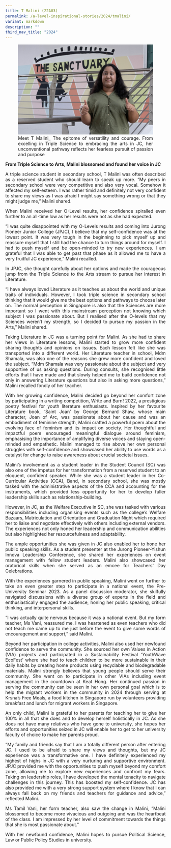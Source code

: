 ```yaml
---
title: T Malini (22A03)
permalink: /a-level-inspirational-stories/2024/tmalini/
variant: markdown
description: ""
third_nav_title: "2024"
---
```

<div align="justify">

<figure>
<img src="/images/Accomplishment/2024%20Inspiring/tmalini.jpg">
<figcaption>Meet T Malini_ The epitome of versatility and courage. From excelling in Triple Science to embracing the arts in JC, her unconventional pathway reflects her fearless pursuit of passion and purpose</figcaption></figure>

<b>From Triple Science to Arts, Malini blossomed and found her voice in JC</b>

<p>A triple science student in secondary school, T Malini was often described as a reserved student who should learn to speak up more. “My peers in secondary school were very competitive and also very vocal. Somehow it affected my self-esteem. I was rather timid and definitely not very confident to share my views as I was afraid I might say something wrong or that they might judge me,” Malini shared. </p>

<p>When Malini received her O-Level results, her confidence spiralled even further to an all-time low as her results were not as she had expected. </p>

<p>“I was quite disappointed with my O-Levels results and coming into Jurong Pioneer Junior College (JPJC), I believe that my self-confidence was at the lowest point. It was very tough in the beginning to pick myself up and reassure myself that I still had the chance to turn things around for myself. I had to push myself and be open-minded to try new experiences. I am grateful that I was able to get past that phase as it allowed me to have a very fruitful JC experience,” Malini recalled.</p>

<p>In JPJC, she thought carefully about her options and made the courageous jump from the Triple Science to the Arts stream to pursue her interest in Literature. </p>

<p>“I have always loved Literature as it teaches us about the world and unique traits of individuals. However, I took triple science in secondary school thinking that it would give me the best options and pathways to choose later on. The normal perception in Singapore is also that the Sciences are more important so I went with this mainstream perception not knowing which subject I was passionate about.  But I realised after the O-levels that my Sciences weren’t my strength, so I decided to pursue my passion in the Arts,” Malini shared. </p>

<p>Taking Literature in JC was a turning point for Malini. As she had to share her views in Literature lessons, Malini started to grow more confident sharing thoughts and opinions on issues. Each lesson felt like she was transported into a different world. Her Literature teacher in school, Mdm Shamala, was also one of the reasons she grew more confident and loved the subject. “Mdm Shamala was very passionate about the subject and very supportive of us asking questions. During consults, she recognised little efforts that I have made and that slowly helped me to build confidence not only in answering Literature questions but also in asking more questions,” Malini recalled fondly of her teacher.</p>

<p>With her growing confidence, Malini decided go beyond her comfort zone by participating in a writing competition, Write and Burn! 2022, a prestigious poetry festival for youth literature enthusiasts. Inspired by her favourite Literature book, ‘Saint Joan’ by George Bernard Shaw, whose main character, Joan of Arc, was passionate about her cause and was an embodiment of feminine strength, Malini crafted a powerful poem about the evolving face of feminism and its impact on society. 
Her thoughtful and impactful poem encouraged meaningful dialogue around feminism, emphasising the importance of amplifying diverse voices and staying open-minded and empathetic. Malini managed to rise above her own personal struggles with self-confidence and showcased her ability to use words as a catalyst for change to raise awareness about crucial societal issues.</p>

<p>Malini’s involvement as a student leader in the Student Council (SC) was also one of the impetus for her transformation from a reserved student to an eloquent, confident speaker. While she was a student leader in her Co-Curricular Activities (CCA), Band, in secondary school, she was mostly tasked with the administrative aspects of the CCA and accounting for the instruments, which provided less opportunity for her to develop fuller leadership skills such as relationship-building.</p>

<p>However, in JC, as the Welfare Executive in SC, she was tasked with various responsibilities including organising events such as the college’s Welfare Bazaars, Matriculation and Orientation and Graduation Night which required her to liaise and negotiate effectively with others including external vendors. The experiences not only honed her leadership and communication abilities but also highlighted her resourcefulness and adaptability. </p>

<p>The ample opportunities she was given in JC also enabled her to hone her public speaking skills. As a student presenter at the Jurong Pioneer-Yishun Innova Leadership Conference, she shared her experiences on event management with fellow student leaders. Malini also showcased her oratorical skills when she served as an emcee for Teachers' Day Celebrations. </p>

<p>With the experiences garnered in public speaking, Malini went on further to take an even greater step to participate in a national event, the Pre-University Seminar 2023. As a panel discussion moderator, she skilfully navigated discussions with a diverse group of experts in the field and enthusiastically engaged the audience, honing her public speaking, critical thinking, and interpersonal skills.</p> 

<p>“I was actually quite nervous because it was a national event. But my form teacher, Ms Vani, reassured me. I was heartened as even teachers who did not teach me came up to me just before the event to give some words of encouragement and support,” said Malini.</p>

<p>Beyond her participation in college activities, Malini also used her newfound confidence to serve the community. She sourced her own Values in Action (VIA) projects and participated in a Sustainability Festival ‘YouthWave EcoFest’ where she had to teach children to be more sustainable in their daily habits by creating home products using recyclable and biodegradable materials. Malini strongly believes that young people should serve their community. She went on to participate in other VIAs including event management in the countdown at Keat Hong. Her continued passion in serving the community can be seen in her own personal goal which is to help the migrant workers in the community in 2024 through serving at Krsna’s Free Meals, a food kitchen in Singapore run by volunteers providing breakfast and lunch for migrant workers in Singapore.</p>

<p>An only child, Malini is grateful to her parents for teaching her to give her 100% in all that she does and to develop herself holistically in JC. As she does not have many relatives who have gone to university, she hopes her efforts and opportunities seized in JC will enable her to get to her university faculty of choice to make her parents proud. </p>

<p>“My family and friends say that I am a totally different person after entering JC. I used to be afraid to share my views and thoughts, but my JC experience was a transformative one. I have definitely experienced my highest of highs in JC with a very nurturing and supportive environment. JPJC provided me with the opportunities to push myself beyond my comfort zone, allowing me to explore new experiences and confront my fears. Taking on leadership roles, I have developed the mental tenacity to navigate challenges in this journey. This has boosted my self-confidence. JC has also provided me with a very strong support system where I know that I can always fall back on my friends and teachers for guidance and advice,” reflected Malini. </p>

<p>Ms Tamil Vani, her form teacher, also saw the change in Malini, “Malini blossomed to become more vivacious and outgoing and was the heartbeat of the class. I am impressed by her level of commitment towards the things that she is most passionate about.”</p>

<p>With her newfound confidence, Malini hopes to pursue Political Science, Law or Public Policy Studies in university.</p>



</div>